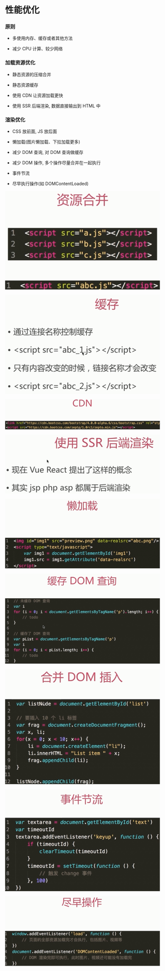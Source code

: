 # 性能优化

### 原则

- 多使用内存、缓存或者其他方法

- 减少 CPU 计算、较少网络

### 加载资源优化

- 静态资源的压缩合并
  
- 静态资源缓存

- 使用 CDN 让资源加载更快

- 使用 SSR 后端渲染, 数据直接输出到 HTML 中

### 渲染优化

- CSS 放前面, JS 放后面

- 懒加载(图片懒加载、下拉加载更多)

- 减少 DOM 查询, 对 DOM 查询做缓存

- 减少 DOM 操作, 多个操作尽量合并在一起执行

- 事件节流

- 尽早执行操作(如 DOMContentLoaded)

![](./media/perfom1.png)

![](./media/perfom2.png)

![](./media/perfom3.png)

![](./media/perfom4.png)

![](./media/perfom5.png)

![](./media/perfom6.png)

![](./media/perfom7.png)

![](./media/perfom8.png)

![](./media/perfom9.png)
